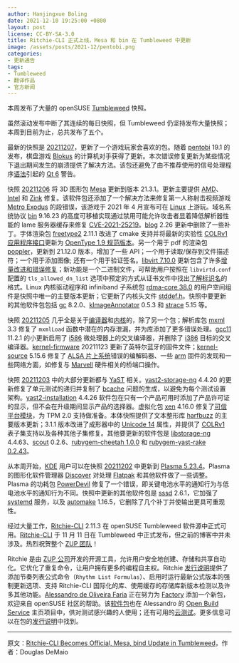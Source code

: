 ```yaml
---
author: Hanjingxue Boling
date: 2021-12-10 19:25:00 +0800
layout: post
license: CC-BY-SA-3.0
title: Ritchie-CLI 正式上线，Mesa 和 bin 在 Tumbleweed 中更新
image: /assets/posts/2021-12/pentobi.png
categories:
- 更新通告
tags:
- Tumbleweed
- 翻译作品
- 官方新闻
---
```


本周发布了大量的 openSUSE [Tumbleweed](https://get.opensuse.org/tumbleweed/) 快照。

虽然滚动发布中断了其连续的每日快照，但 Tumbleweed 仍坚持发布大量快照； 本周到目前为止，总共发布了五个。

最新的快照是 [20211207](https://lists.opensuse.org/archives/list/factory@lists.opensuse.org/thread/GIKEWKMNPRLTEUTACDIR5JS3KJUMMK3V/)，更新了一个游戏玩家会喜欢的包。随着 [pentobi](https://github.com/enz/pentobi) 19.1 的发布，棋盘游戏 [Blokus](https://en.wikipedia.org/wiki/Blokus) 的计算机对手获得了更新。本次错误修复更新为某些情况下退出期间发生的崩溃提供了解决方法。该包还避免了由不推荐使用的信号处理程序[语法](https://en.wikipedia.org/wiki/Syntax_(programming_languages))引起的 [Qt 6](https://www.qt.io/product/qt6) 警告。

快照 [20211206](https://lists.opensuse.org/archives/list/factory@lists.opensuse.org/thread/OJWEEMNO22XL6VAG3J3HYK7K2ZMU7NCV/) 将 3D 图形包 [Mesa](https://www.mesa3d.org/) 更新到版本 21.3.1。更新主要提供 [AMD](https://www.amd.com/)、[Intel](https://www.intel.com/) 和 [Zink](https://docs.mesa3d.org/drivers/zink.html) 修复。该软件包还添加了一个解决方法来修复第一人称射击视频游戏 [Metro Exodus](https://www.metrothegame.com/news/metro-exodus-linux-and-mac-versions-out-now/) 的段错误，该游戏于 2021 年 4 月宣布可在 [Linux](https://www.kernel.org/) 上游玩。域名系统协议 [bin](https://gitlab.isc.org/isc-projects/bind9) 9.16.23 的高度可移植实现通过禁用可能允许攻击者显着降低解析器性能的 lame 服务器缓存来修复 [CVE-2021-25219](https://cve.mitre.org/cgi-bin/cvename.cgi?name=CVE-2021-25219)。[blog](https://software.opensuse.org/package/blog) 2.26 更新中删除了一些补丁。字体渲染包 [freetype2](https://freetype.org/) 2.11.1 改进了 cmake 支持并将最新的实验性 [COLRv1](https://github.com/googlefonts/colr-gradients-spec) [应用程序接口](https://en.wikipedia.org/wiki/API)更新为 [OpenType 1.9 规范版本](https://docs.microsoft.com/en-us/typography/opentype/spec/)。另一个用于 pdf 的渲染包 [poppler](https://poppler.freedesktop.org/)，更新到 21.12.0 版本，增加了一些 API；一个用于读取/保存到文件描述符；一个用于添加图像; 还有一个用于验证签名。[libvirt 7.10.0](https://libvirt.org/news.html#v7-10-0-2021-12-01) 更新包含了许多[增量改进和错误修复](https://libvirt.org/news.html#v7-10-0-2021-12-01)；新功能是一个二进制文件，可帮助用户按照在 `libvirtd.conf` 配置的 `tls_allowed_dn_list` 选项中预定的方式从证书文件中找出[了解标识名](https://ldapwiki.com/wiki/Distinguished%20Names)的格式。Linux 内核驱动程序和 infiniband 子系统包 [rdma-core 38.0](https://github.com/linux-rdma/rdma-core/releases/tag/v38.0) 的用户空间组件是快照中唯一的主要版本更新；它更新了内核头文件 [stddef.h](https://en.wikibooks.org/wiki/C_Programming/stddef.h)。快照中要更新的其他软件包包括 [gc](https://www.hboehm.info/gc/) 8.2.0、[kImageAnnotator](https://github.com/ksnip/kImageAnnotator) 0.5.3 和 [strace](https://strace.io/) 5.15 等。

快照 [20211205](https://lists.opensuse.org/archives/list/factory@lists.opensuse.org/thread/JI6WQG32KGTXMNUPVJSDLBWQO2SWZRCN/) 几乎全是关于[编译器](https://gcc.gnu.org/)和[内核](https://www.kernel.org/)的，除了另一个包；解析库包 [mxml](https://www.msweet.org/mxml/) 3.3 修复了 `mxmlLoad` 函数中潜在的内存泄漏，并为库添加了更多错误处理。[gcc11](https://gcc.gnu.org/) 11.2.1 的小更新启用了 [i586](https://en.wikipedia.org/wiki/Pentium_(original)) 微处理器上的交叉编译器，并删除了 [i386](https://en.wikipedia.org/wiki/I386) 目标的交叉编译器。[kernel-firmware](https://www.kernel.org/) 20211123 更新了英特尔蓝牙的固件文件；[kernel-source](https://www.kernel.org/) 5.15.6 修复了 [ALSA 片上系统](https://www.kernel.org/doc/html/latest/sound/soc/overview.html)错误的编解码器、一些 [arm](https://www.arm.com/) 固件的发现和一些网络方面，如修复与 [Marvell](https://www.marvell.com/) 硬件相关的桥端口操作。

快照 [20211203](https://lists.opensuse.org/archives/list/factory@lists.opensuse.org/thread/DDW2AUJR5UAJUWCTF3LMV7KOMRZNUFN7/) 中的大部分更新都与 [YaST](https://yast.opensuse.org/) 相关。[yast2-storage-ng](https://github.com/yast/yast-storage-ng) 4.4.20 的更新修复了单元测试的递归并复制了 [bcache](https://en.wikipedia.org/wiki/Bcache) 问题的生成，以避免为每个测试设置架构。[yast2-installation](https://github.com/yast/yast-installation) 4.4.26 软件包在只有一个产品可用时添加了产品许可证的显示，但不会在升级期间显示产品的选择器。虚拟化包 [xen](https://xenproject.org/) 4.16.0 修复了[可信平台模块](https://en.wikipedia.org/wiki/Trusted_Platform_Module)，为 TPM 2.0 支持做准备。本体快照提供了文本整形库 [harfbuzz](https://github.com/harfbuzz/harfbuzz) 的主要版本更新；3.1.1 版本改进了成形器中的 [Unicode 14](http://www.unicode.org/versions/Unicode14.0.0/) 属性，并提供了 [COLRv1](https://github.com/googlefonts/colr-gradients-spec) 表子集支持以及各种其他子集修复。其他要更新的软件包是 [libstorage-ng](https://github.com/openSUSE/libstorage-ng) 4.4.63、[scout](https://software.opensuse.org/package/scout) 0.2.6、[rubygem-cheetah 1.0.0](https://rubygems.org/gems/cheetah/versions/1.0.0) 和 [rubygem-yast-rake 0.2.43](https://rubygems.org/gems/yast-rake)。

从本周开始，[KDE](https://kde.org/) 用户可以在快照 [20211202](https://lists.opensuse.org/archives/list/factory@lists.opensuse.org/thread/H3WLUEVUPXVF4IZCEFXKIV2FO2TPXHWF/) 中更新到 [Plasma 5.23.4](https://kde.org/announcements/plasma/5/5.23.4/)。Plasma 的图形化软件管理器 [Discover](https://invent.kde.org/plasma/discover) 对处理 [Flatpak](https://flatpak.org/) 和其他软件做了一些调整。Plasma 的功耗包 [PowerDevil](https://invent.kde.org/plasma/powerdevil) 修复了一个错误，即关键电池水平的通知行为与低电池水平的通知行为不同。快照中更新的其他软件包是 [sssd](https://sssd.io/) 2.6.1，它加强了 [systemd](https://freedesktop.org/wiki/Software/systemd/) 服务，以及 [automake](https://www.gnu.org/software/automake/) 1.16.5，它删除了几个补丁并使输出更具可重现性。

经过大量工作，[Ritchie-CLI](https://software.opensuse.org/package/ritchie-cli) 2.11.3 在 openSUSE Tumbleweed 软件源中正式可用。[Ritchie-CLI](https://software.opensuse.org/package/ritchie-cli) 于 11 月 11 日在 Tumbleweed 中正式发布，但之前的博客中并未涉及。热烈祝贺整个 [ZUP 团队](https://opensource.zup.com.br/)！

Ritchie 是由 [ZUP 公司](https://opensource.zup.com.br/)开发的开源工具，允许用户安全地创建、存储和共享自动化。它优化了重复命令，让用户拥有更多的编程自主权。Ritchie [发行说明](https://docs.ritchiecli.io/v2.11/reference/release-notes/)提供了添加节奏列表公式命令（`Rhythm List Formulas`）、启用时运行最新公式版本的强制更新选项、支持 Ritchie-CLI 国际化的库、使用缓存的存储库新版本检测以及许多其他功能。[Alessandro de Oliveira Faria](https://en.opensuse.org/User:Cabelo) 正在努力为 [Factory](https://en.opensuse.org/Portal:Factory) 添加一个新包，欢迎来自 openSUSE 社区的帮助。该[软件包](https://software.opensuse.org/package/ritchie-cli)也在 Alessandro 的 [Open Build Service](https://openbuildservice.org/) 主页项目中，供对测试感兴趣的人使用；还有可用的[云测试](https://aws.amazon.com/marketplace/pp/B086VDH9KM)。更多信息可以在包的[发行说明](https://docs.ritchiecli.io/v2.11/reference/release-notes/)中找到。

------

原文：[Ritchie-CLI Becomes Official, Mesa, bind Update in Tumbleweed](https://news.opensuse.org/2021/12/10/ritchie-becomes-official-mesa-bind-update-in-tw/)，作者：Douglas DeMaio